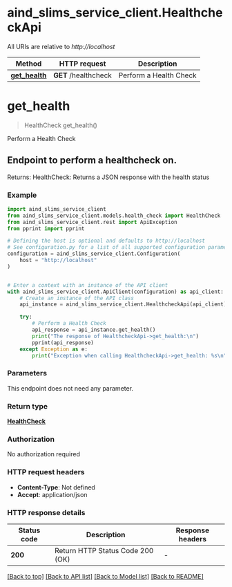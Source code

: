 # aind_slims_service_client.HealthcheckApi

All URIs are relative to *http://localhost*

Method | HTTP request | Description
------------- | ------------- | -------------
[**get_health**](HealthcheckApi.md#get_health) | **GET** /healthcheck | Perform a Health Check


# **get_health**
> HealthCheck get_health()

Perform a Health Check

## Endpoint to perform a healthcheck on.

Returns:
    HealthCheck: Returns a JSON response with the health status

### Example


```python
import aind_slims_service_client
from aind_slims_service_client.models.health_check import HealthCheck
from aind_slims_service_client.rest import ApiException
from pprint import pprint

# Defining the host is optional and defaults to http://localhost
# See configuration.py for a list of all supported configuration parameters.
configuration = aind_slims_service_client.Configuration(
    host = "http://localhost"
)


# Enter a context with an instance of the API client
with aind_slims_service_client.ApiClient(configuration) as api_client:
    # Create an instance of the API class
    api_instance = aind_slims_service_client.HealthcheckApi(api_client)

    try:
        # Perform a Health Check
        api_response = api_instance.get_health()
        print("The response of HealthcheckApi->get_health:\n")
        pprint(api_response)
    except Exception as e:
        print("Exception when calling HealthcheckApi->get_health: %s\n" % e)
```



### Parameters

This endpoint does not need any parameter.

### Return type

[**HealthCheck**](HealthCheck.md)

### Authorization

No authorization required

### HTTP request headers

 - **Content-Type**: Not defined
 - **Accept**: application/json

### HTTP response details

| Status code | Description | Response headers |
|-------------|-------------|------------------|
**200** | Return HTTP Status Code 200 (OK) |  -  |

[[Back to top]](#) [[Back to API list]](../README.md#documentation-for-api-endpoints) [[Back to Model list]](../README.md#documentation-for-models) [[Back to README]](../README.md)

